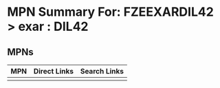 



# MPN Summary For: FZEEXARDIL42 > exar : DIL42

## MPNs
  

|MPN|Direct Links|Search Links|
| :--- | :--- | :--- |
||||
